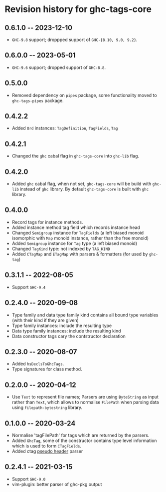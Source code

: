 # Revision history for ghc-tags-core

## 0.6.1.0 -- 2023-12-10

- `GHC-9.8` support; droppped support of `GHC-{8.10, 9.0, 9.2}`.

## 0.6.0.0 -- 2023-05-01

- `GHC-9.6` support; dropped support of `GHC-8.8`.

## 0.5.0.0

- Removed dependency on `pipes` package, some functionality moved to
  `ghc-tags-pipes` package.

## 0.4.2.2

- Added `Ord` instances: `TagDefinition`, `TagFields`, `Tag`

## 0.4.2.1

- Changed the `ghc` cabal flag in `ghc-tags-core` into `ghc-lib` flag.

## 0.4.2.0

* Added `ghc` cabal flag, when not set, `ghc-tags-core` will be build with
  `ghc-lib` instead of `ghc` library.  By default `ghc-tags-core` is built with
  `ghc` library.

## 0.4.0.0

* Record tags for instance methods.
* Added instance method tag field which records instance head
* Changed `Semigroup` instance for `TagFields` (a left biased monoid isomorphic
  with `Map` monoid instance, rather than the free monoid)
* Added `Semigroup` instance for `Tag` type (a left biased monoid)
* Changed `TagKind` type: not indexed by `TAG_KIND`
* Added `CTagMap` and `ETagMap` with parsers & formatters (for used by
  `ghc-tag`)

## 0.3.1.1 -- 2022-08-05

* Support `GHC-9.4`

## 0.2.4.0 -- 2020-09-08

* Type family and data type family kind contains all bound type variables (with
  their kind if they are given)
* Type family instances: include the resulting type
* Data type family instances: include the resulting kind
* Data constructor tags cary the contstructor declaration 

## 0.2.3.0 -- 2020-08-07

* Added `hsDeclsToGhcTags`.
* Type signatures for class method.

## 0.2.0.0 -- 2020-04-12

* Use `Text` to represent file names; Parsers are using `ByteString` as input
  rather than `Text`, which allows to normalise `FilePath` when parsing data
  using `filepath-bytestring` library.

## 0.1.0.0 -- 2020-03-24

* Normalise 'tagFilePath' for tags which are returned by the parsers.
* Added `GhcTag`, some of the constructor contains type level information which
  is used to form `CTagFields`.
* Added ctag [pseudo header](https://docs.ctags.io/en/latest/man/ctags-client-tools.7.html#pseudo-tags) parser

## 0.2.4.1 -- 2021-03-15

* Support `GHC-9.0`
* vim-plugin: better parser of ghc-pkg output
